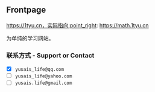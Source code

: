 ## Frontpage

https://1tyu.cn，实际指向:point_right: https://math.1tyu.cn

为单纯的学习网站。

### 联系方式 - Support or Contact

- [x] `yusais_life@qq.com`
- [ ] `yusais_life@yahoo.com`
- [ ] `yusais.life@gmail.com`